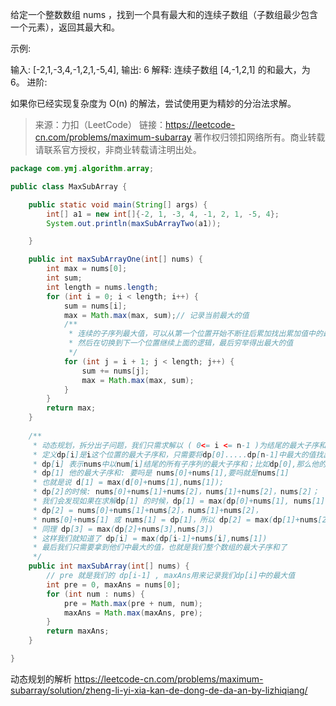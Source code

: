 给定一个整数数组 nums ，找到一个具有最大和的连续子数组（子数组最少包含一个元素），返回其最大和。

示例:

输入: [-2,1,-3,4,-1,2,1,-5,4],
输出: 6
解释: 连续子数组 [4,-1,2,1] 的和最大，为 6。
进阶:

如果你已经实现复杂度为 O(n) 的解法，尝试使用更为精妙的分治法求解。

> 来源：力扣（LeetCode）
> 链接：https://leetcode-cn.com/problems/maximum-subarray
> 著作权归领扣网络所有。商业转载请联系官方授权，非商业转载请注明出处。

```java
package com.ymj.algorithm.array;

public class MaxSubArray {

    public static void main(String[] args) {
        int[] a1 = new int[]{-2, 1, -3, 4, -1, 2, 1, -5, 4};
        System.out.println(maxSubArrayTwo(a1));

    }

    public int maxSubArrayOne(int[] nums) {
        int max = nums[0];
        int sum;
        int length = nums.length;
        for (int i = 0; i < length; i++) {
            sum = nums[i];
            max = Math.max(max, sum);// 记录当前最大的值
            /**
             * 连续的子序列最大值，可以从第一个位置开始不断往后累加找出累加值中的最大值就是从这个位置开始的连续序列能得到的最大值，
             * 然后在切换到下一个位置继续上面的逻辑，最后穷举得出最大的值
             */
            for (int j = i + 1; j < length; j++) {
                sum += nums[j];
                max = Math.max(max, sum);
            }
        }
        return max;
    }
  
    /**
     * 动态规划，拆分出子问题，我们只需求解以 ( 0<= i <= n-1 )为结尾的最大子序和中最大的一个字序和，
     * 定义dp[i]是i这个位置的最大子序和，只需要将dp[0].....dp[n-1]中最大的值找出来即可
     * dp[i] 表示nums中以num[i]结尾的所有子序列的最大子序和；比如dp[0],那么他的最大子序和:nums[0] ;
     * dp[1] 他的最大子序和: 要吗是 nums[0]+nums[1],要吗就是nums[1]
     * 也就是说 d[1] = max(d[0]+nums[1],nums[1]); 
     * dp[2]的时候: nums[0]+nums[1]+nums[2]，nums[1]+nums[2]，nums[2]；
     * 我们会发现如果在求解dp[1] 的时候，dp[1] = max(dp[0]+nums[1], nums[1])
     * dp[2] = nums[0]+nums[1]+nums[2]，nums[1]+nums[2]，
     * nums[0]+nums[1] 或 nums[1] = dp[1]，所以 dp[2] = max(dp[1]+nums[2],nums[2])
     * 同理 dp[3] = max(dp[2]+nums[3],nums[3])
     * 这样我们就知道了 dp[i] = max(dp[i-1]+nums[i],nums[1])
     * 最后我们只需要拿到他们中最大的值，也就是我们整个数组的最大子序和了
     */
    public int maxSubArray(int[] nums) {
        // pre 就是我们的 dp[i-1] , maxAns用来记录我们dp[i]中的最大值
        int pre = 0, maxAns = nums[0];
        for (int num : nums) {
            pre = Math.max(pre + num, num);
            maxAns = Math.max(maxAns, pre);
        }
        return maxAns;
    }

}
```

动态规划的解析 https://leetcode-cn.com/problems/maximum-subarray/solution/zheng-li-yi-xia-kan-de-dong-de-da-an-by-lizhiqiang/